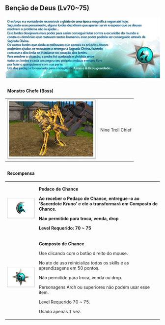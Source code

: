 ## Benção de Deus (Lv70~75)

<html>
  <head>
    <meta charset="utf-8" />
    <meta name="viewport" content="width=device-width" />
  </head>
  <body>

<p align="center"><img src="https://github.com/RonierBastos/Coisas-de-Wyd/blob/master/Guias%20WYD%20BR/Iniciante/Quests/350%20Quests/Quests-files/Ben%C3%A7%C3%A3o-de-Deus-files/wyd_img_bencao-de-deus-1.jpg?raw=true"/></p>

<table border="0" cellpadding="0" cellspacing="0">
	<thead>
	<tr>
		<td colspan="2"><p><strong>Monstro Chefe (Boss)</strong></p></td>
	</tr>
	</thead>
	<tbody>		
	<tr>						
		<td><img src="https://github.com/RonierBastos/Coisas-de-Wyd/blob/master/Guias%20WYD%20BR/Iniciante/Quests/350%20Quests/Quests-files/Ben%C3%A7%C3%A3o-de-Deus-files/wyd_img_bencao-de-deus-2.jpg?raw=true"></td>
		<td><p class="negrito">Nine Troll Chief</p></td>
	</tr>
	</tbody>
</table>

<table border="0" cellpadding="0" cellspacing="0">
	<thead>
	<tr>
		<td colspan="2"><p><strong>Recompensa</strong></p></td>
	</tr>
	</thead>
	<tbody>		
	<tr>						
		<td><img src="https://github.com/RonierBastos/Coisas-de-Wyd/blob/master/Guias%20WYD%20BR/Iniciante/Quests/350%20Quests/Quests-files/Ben%C3%A7%C3%A3o-de-Deus-files/wyd_img_bencao-de-deus-3.jpg?raw=true"></td>
		<td><p><strong>Pedaco de Chance</p>
			<p>Ao receber o Pedaço de Chance, entregue-o ao 'Sacerdote Kruno' e ele o transformará em Composto de Chance.</p>
			<p>Não permitido para troca, venda, drop</p>
			<p>Level Requerido: 70 ~ 75</p></td>
	</tr>
	<tr class="tabela_linha2">
		<td><img src="https://github.com/RonierBastos/Coisas-de-Wyd/blob/master/Guias%20WYD%20BR/Iniciante/Quests/350%20Quests/Quests-files/Ben%C3%A7%C3%A3o-de-Deus-files/wyd_img_bencao-de-deus-4.jpg?raw=true"></td>
		<td><p><strong>Composto de Chance</strong></p>
			<p>Use clicando com o botão direito do mouse.</p>
			<p>No ato de uso reinicializa todos os skills e as aprendizagens em 50 pontos.</p>
			<p>Não permitido para troca, venda ou drop.</p>
			<p>Personagens Arch  ou superiores não podem usar esse item.</p>
			<p>Level Requerido 70 ~ 75.</p>
			<p>Usado apenas 1 vez.</p></td>
	</tr>
	</tbody>
</table>
  </body>
</html>
